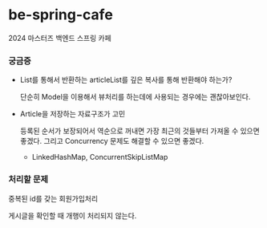 # be-spring-cafe
2024 마스터즈 백엔드 스프링 카페

### 궁금증

- List를 통해서 반환하는 articleList를 깊은 복사를 통해 반환해야 하는가?

    단순히 Model을 이용해서 뷰처리를 하는데에 사용되는 경우에는 괜찮아보인다.

- Article을 저장하는 자료구조가 고민

    등록된 순서가 보장되어서 역순으로 꺼내면 가장 최근의 것들부터 가져올 수 있으면 좋겠다.
    그리고 Concurrency 문제도 해결할 수 있으면 좋겠다.

    - LinkedHashMap, ConcurrentSkipListMap


### 처리할 문제

중복된 id를 갖는 회원가입처리

게시글을 확인할 때 개행이 처리되지 않는다.